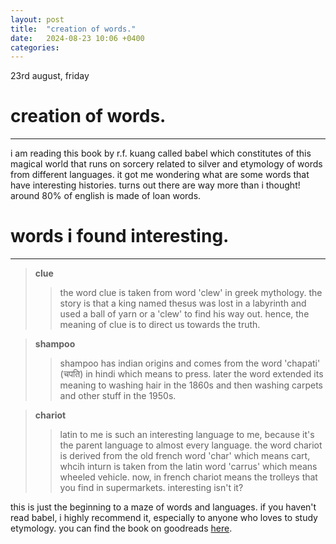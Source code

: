 ```yaml
---
layout: post
title:  "creation of words."
date:   2024-08-23 10:06 +0400
categories:
---
```


23rd august, friday

# creation of words.

---

i am reading this book by r.f. kuang called babel which constitutes of this magical world that runs on sorcery related to silver and etymology of words from different languages. it got me wondering what are some words that have interesting histories. turns out there are way more than i thought! around 80% of english is made of loan words.

# words i found interesting.

---

>**clue**
>>the word clue is taken from word 'clew' in greek mythology. the story is that a king named thesus was lost in a labyrinth and used a ball of yarn or a 'clew' to find his way out. hence, the meaning of clue is to direct us towards the truth.

>**shampoo**
>>shampoo has indian origins and comes from the word 'chapati' (चपति) in hindi which means to press. later the word extended its meaning to washing hair in the 1860s and then washing carpets and other stuff in the 1950s.

>**chariot**
>>latin to me is such an interesting language to me, because it's the parent language to almost every language. the word chariot is derived from the old french word 'char' which means cart, whcih inturn is taken from the latin word 'carrus' which means wheeled vehicle. now, in french chariot means the trolleys that you find in supermarkets. interesting isn't it?

this is just the beginning to a maze of words and languages. if you haven't read babel, i highly recommend it, especially to anyone who loves to study etymology. you can find the book on goodreads [here](https://www.goodreads.com/book/show/57945316-babel).
